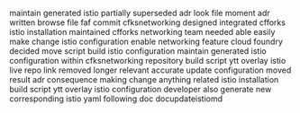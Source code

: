 maintain generated istio partially superseded adr look file moment adr written browse file faf commit cfksnetworking designed integrated cfforks istio installation maintained cfforks networking team needed able easily make change istio configuration enable networking feature cloud foundry decided move script build istio configuration maintain generated istio configuration within cfksnetworking repository build script ytt overlay istio live repo link removed longer relevant accurate update configuration moved result adr consequence making change anything related istio installation build script ytt overlay istio configuration developer also generate new corresponding istio yaml following doc docupdateistiomd